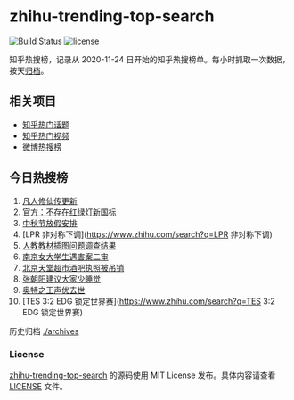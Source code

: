 # zhihu-trending-top-search

[![Build Status](https://github.com/justjavac/zhihu-trending-top-search/workflows/ci/badge.svg?branch=main)](https://github.com/justjavac/zhihu-trending-top-search/actions)
[![license](https://img.shields.io/github/license/justjavac/zhihu-trending-top-search)](https://github.com/justjavac/zhihu-trending-top-search/blob/main/LICENSE)

知乎热搜榜，记录从 2020-11-24 日开始的知乎热搜榜单。每小时抓取一次数据，按天[归档](./archives)。

## 相关项目

- [知乎热门话题](https://github.com/justjavac/zhihu-trending-hot-questions)
- [知乎热门视频](https://github.com/justjavac/zhihu-trending-hot-video)
- [微博热搜榜](https://github.com/justjavac/weibo-trending-hot-search)

## 今日热搜榜

<!-- BEGIN -->
<!-- 最后更新时间 Tue Aug 23 2022 02:07:38 GMT+0800 (China Standard Time) -->

1. [凡人修仙传更新](https://www.zhihu.com/search?q=凡人修仙传更新)
1. [官方：不存在红绿灯新国标](https://www.zhihu.com/search?q=官方：不存在红绿灯新国标)
1. [中秋节放假安排](https://www.zhihu.com/search?q=中秋节放假安排)
1. [LPR 非对称下调](https://www.zhihu.com/search?q=LPR 非对称下调)
1. [人教教材插图问题调查结果](https://www.zhihu.com/search?q=人教教材插图问题调查结果)
1. [南京女大学生遇害案二审](https://www.zhihu.com/search?q=南京女大学生遇害案二审)
1. [北京天堂超市酒吧执照被吊销](https://www.zhihu.com/search?q=北京天堂超市酒吧执照被吊销)
1. [张朝阳建议大家少睡觉](https://www.zhihu.com/search?q=张朝阳建议大家少睡觉)
1. [奥特之王声优去世](https://www.zhihu.com/search?q=奥特之王声优去世)
1. [TES 3:2 EDG 锁定世界赛](https://www.zhihu.com/search?q=TES 3:2 EDG 锁定世界赛)

<!-- END -->

历史归档 [./archives](./archives)

### License

[zhihu-trending-top-search](https://github.com/justjavac/zhihu-trending-top-search)
的源码使用 MIT License 发布。具体内容请查看 [LICENSE](./LICENSE) 文件。
